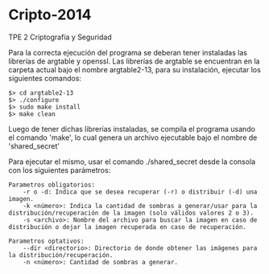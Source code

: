 Cripto-2014
===========

TPE 2 Criptografía y Seguridad

Para la correcta ejecución del programa se deberan tener instaladas las librerías de argtable y openssl.
Las librerías de argtable se encuentran en la carpeta actual bajo el nombre argtable2-13, para su instalación, ejecutar los siguientes comandos:

    $> cd argtable2-13
    $> ./configure
    $> sudo make install
    $> make clean

Luego de tener dichas librerías instaladas, se compila el programa usando el comando 'make', lo cual genera un archivo ejecutable bajo el nombre de 'shared_secret'

Para ejecutar el mismo, usar el comando ./shared_secret desde la consola con los siguientes parámetros:

    Parametros obligatorios:
        -r o -d: Indica que se desea recuperar (-r) o distribuir (-d) una imagen.
        -k <número>: Indica la cantidad de sombras a generar/usar para la distribución/recuperación de la imagen (solo válidos valores 2 o 3).
        -s <archivo>: Nombre del archivo para buscar la imagen en caso de distribución o dejar la imagen recuperada en caso de recuperación.

    Parametros optativos:
        --dir <directorio>: Directorio de donde obtener las imágenes para la distribución/recuperación.
        -n <número>: Cantidad de sombras a generar.
